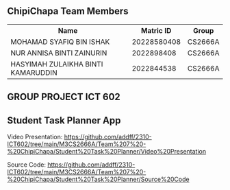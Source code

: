 
</head>
<body>

<h2>ChipiChapa Team Members</h2>

<table>
  <tr>
    <th>Name</th>
    <th>Matric ID</th>
    <th>Group</th>
  </tr>
  <tr>
    <td>MOHAMAD SYAFIQ BIN ISHAK</td>
    <td>20228580408</td>
    <td>CS2666A</td>
  </tr>
  <tr>
    <td>NUR ANNISA BINTI ZAINURIN </td>
    <td>2022898408</td>
    <td>CS2666A</td>
  </tr>
  <tr>
    <td>HASYIMAH ZULAIKHA BINTI KAMARUDDIN</td>
    <td>2022844538</td>
    <td>CS2666A</td>
  </tr>
</table>
</body>

## GROUP PROJECT ICT 602

## Student Task Planner App

Video Presentation: https://github.com/addff/2310-ICT602/tree/main/M3CS2666A/Team%207%20-%20ChipiChapa/Student%20Task%20Planner/Video%20Presentation

Source Code: https://github.com/addff/2310-ICT602/tree/main/M3CS2666A/Team%207%20-%20ChipiChapa/Student%20Task%20Planner/Source%20Code
